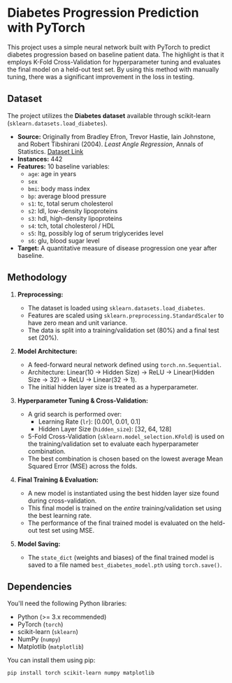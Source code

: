 # Diabetes Progression Prediction with PyTorch

This project uses a simple neural network built with PyTorch to predict diabetes progression based on baseline patient data. The highlight is that it employs K-Fold Cross-Validation for hyperparameter tuning and evaluates the final model on a held-out test set. By using this method with manually tuning, there was a significant improvement in the loss in testing.

## Dataset

The project utilizes the **Diabetes dataset** available through scikit-learn (`sklearn.datasets.load_diabetes`).

* **Source:** Originally from Bradley Efron, Trevor Hastie, Iain Johnstone, and Robert Tibshirani (2004). *Least Angle Regression*, Annals of Statistics. [Dataset Link](https://www4.stat.ncsu.edu/~boos/var.select/diabetes.html)
* **Instances:** 442
* **Features:** 10 baseline variables:
    * `age`: age in years
    * `sex`
    * `bmi`: body mass index
    * `bp`: average blood pressure
    * `s1`: tc, total serum cholesterol
    * `s2`: ldl, low-density lipoproteins
    * `s3`: hdl, high-density lipoproteins
    * `s4`: tch, total cholesterol / HDL
    * `s5`: ltg, possibly log of serum triglycerides level
    * `s6`: glu, blood sugar level
* **Target:** A quantitative measure of disease progression one year after baseline.

## Methodology

1.  **Preprocessing:**
    * The dataset is loaded using `sklearn.datasets.load_diabetes`.
    * Features are scaled using `sklearn.preprocessing.StandardScaler` to have zero mean and unit variance.
    * The data is split into a training/validation set (80%) and a final test set (20%).

2.  **Model Architecture:**
    * A feed-forward neural network defined using `torch.nn.Sequential`.
    * Architecture: Linear(10 -> Hidden Size) -> ReLU -> Linear(Hidden Size -> 32) -> ReLU -> Linear(32 -> 1).
    * The initial hidden layer size is treated as a hyperparameter.

3.  **Hyperparameter Tuning & Cross-Validation:**
    * A grid search is performed over:
        * Learning Rate (`lr`): [0.001, 0.01, 0.1]
        * Hidden Layer Size (`hidden_size`): [32, 64, 128]
    * 5-Fold Cross-Validation (`sklearn.model_selection.KFold`) is used on the training/validation set to evaluate each hyperparameter combination.
    * The best combination is chosen based on the lowest average Mean Squared Error (MSE) across the folds.

4.  **Final Training & Evaluation:**
    * A new model is instantiated using the best hidden layer size found during cross-validation.
    * This final model is trained on the *entire* training/validation set using the best learning rate.
    * The performance of the final trained model is evaluated on the held-out test set using MSE.

5.  **Model Saving:**
    * The `state_dict` (weights and biases) of the final trained model is saved to a file named `best_diabetes_model.pth` using `torch.save()`.

## Dependencies

You'll need the following Python libraries:

* Python (>= 3.x recommended)
* PyTorch (`torch`)
* scikit-learn (`sklearn`)
* NumPy (`numpy`)
* Matplotlib (`matplotlib`)

You can install them using pip:
```bash
pip install torch scikit-learn numpy matplotlib
